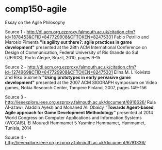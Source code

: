 # comp150-agile
Essay on the Agile Philosophy

Source 1 - http://dl.acm.org.ezproxy.falmouth.ac.uk/citation.cfm?id=1878453&CFID=847729908&CFTOKEN=82475301
	Fabio Petrillo and Marcelo Pimenta **"Is agility out there?: agile practices in game development"** presented at the 28th ACM         International Conference on Design of Communication, Federal University of Rio Grande do Sul (UFRGS), Porto Alegre, Brazil, 2010, pages 9-15

Source 2 - http://dl.acm.org.ezproxy.falmouth.ac.uk/citation.cfm?id=1274969&CFID=847729908&CFTOKEN=82475301
  	Elina M. I. Koivisto and Riku Suomela **"Using prototypes in early pervasive game development"** presented at the 2007 ACM SIGGRAPH symposium on Video games, Nokia Research Center, Tampere Finland, 2007, pages 149-156

Source 3 - http://ieeexplore.ieee.org.ezproxy.falmouth.ac.uk/document/6916626/ 
    Rula Al-azawi, Aladdin Ayesh and Mohaned Al. Obaidy **"Towards Agent-based Agile approach for Game Development Methodology"** presented at 2014 World Congress on Computer Applications and Information Systems (WCCAIS), El Mouradi Hammamet 5
Yasmine Hammamet, Hammamet, Tunisia, 2014

Source 4 - http://ieeexplore.ieee.org.ezproxy.falmouth.ac.uk/document/6781336/
